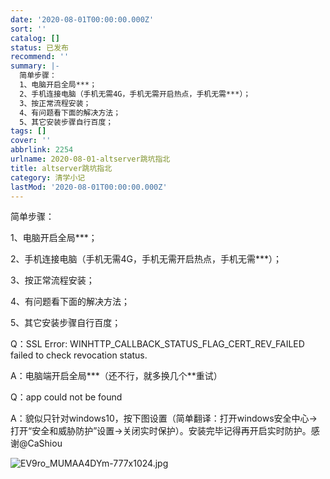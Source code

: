 ```yaml
---
date: '2020-08-01T00:00:00.000Z'
sort: ''
catalog: []
status: 已发布
recommend: ''
summary: |-
  简单步骤：
  1、电脑开启全局***；
  2、手机连接电脑（手机无需4G，手机无需开启热点，手机无需***）；
  3、按正常流程安装；
  4、有问题看下面的解决方法；
  5、其它安装步骤自行百度；
tags: []
cover: ''
abbrlink: 2254
urlname: 2020-08-01-altserver跳坑指北
title: altserver跳坑指北
category: 清学小记
lastMod: '2020-08-01T00:00:00.000Z'
---
```


简单步骤：


1、电脑开启全局***；


2、手机连接电脑（手机无需4G，手机无需开启热点，手机无需***）；


3、按正常流程安装；


4、有问题看下面的解决方法；


5、其它安装步骤自行百度；


Q：SSL Error: WINHTTP_CALLBACK_STATUS_FLAG_CERT_REV_FAILED failed to check revocation status.


A：电脑端开启全局***（还不行，就多换几个**重试）


Q：app could not be found


A：貌似只针对windows10，按下图设置（简单翻译：打开windows安全中心→打开“安全和威胁防护”设置→关闭实时保护）。安装完毕记得再开启实时防护。感谢@CaShiou


![EV9ro_MUMAA4DYm-777x1024.jpg](http://image.bmqy.net/wp-content/uploads/2020/08/EV9ro_MUMAA4DYm-777x1024.jpg)

